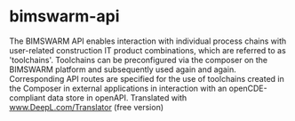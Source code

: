 # bimswarm-api
The BIMSWARM API enables interaction with individual process chains with user-related construction IT product combinations, which are referred to as 'toolchains'. Toolchains can be preconfigured via the composer on the BIMSWARM platform and subsequently used again and again. Corresponding API routes are specified for the use of toolchains created in the Composer in external applications in interaction with an openCDE-compliant data store in openAPI.  Translated with www.DeepL.com/Translator (free version)
